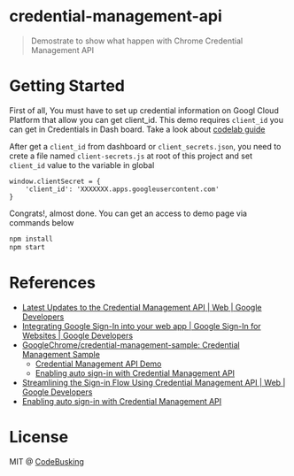 # credential-management-api

> Demostrate to show what happen with Chrome Credential Management API

# Getting Started

First of all, You must have to set up credential information on Googl Cloud Platform that allow you can get client_id. This demo requires `client_id` you can get in Credentials in Dash board. Take a look about [codelab guide](https://codelabs.developers.google.com/codelabs/credential-management-api/#1)

After get a `client_id` from dashboard or `client_secrets.json`, you need to crete a file named `client-secrets.js` at root of this project and set `client_id` value to the variable in global

```
window.clientSecret = {
	'client_id': 'XXXXXXX.apps.googleusercontent.com'
}
```

Congrats!, almost done. You can get an access to demo page via commands below

```sh
npm install
npm start
```

# References

- [Latest Updates to the Credential Management API  |  Web  |  Google Developers](https://goo.gl/AuMLtr)
- [Integrating Google Sign-In into your web app  |  Google Sign-In for Websites  |  Google Developers](https://goo.gl/ueCQIr)
- [GoogleChrome/credential-management-sample: Credential Management Sample](https://goo.gl/c4Pn22)
	- [Credential Management API Demo](https://goo.gl/iqYLRm)
	- [Enabling auto sign-in with Credential Management API](https://goo.gl/9wRRmY)
- [Streamlining the Sign-in Flow Using Credential Management API  |  Web  |  Google Developers](https://goo.gl/w7cF8a)
- [Enabling auto sign-in with Credential Management API](https://goo.gl/9wRRmY)

# License

MIT @ [CodeBusking](http://codebusking.come)
